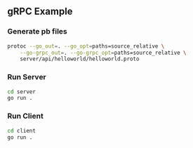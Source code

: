 ## gRPC Example

### Generate pb files

```sh
protoc --go_out=. --go_opt=paths=source_relative \
    --go-grpc_out=. --go-grpc_opt=paths=source_relative \
    server/api/helloworld/helloworld.proto
```

### Run Server

```sh
cd server
go run .
```

### Run Client

```sh
cd client
go run .
```
